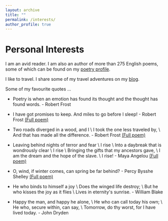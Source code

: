 ```yaml
---
layout: archive
title: ""
permalink: /interests/
author_profile: true
---
```


**Personal Interests**
=====

I am an avid reader. I am also an author of more than 275 English poems, some of which can be found on my [poetry profile](https://allpoetry.com/Mugdhak).

I like to travel. I share some of my travel adventures on my [blog](https://mugdhak30.github.io/year-archive/). 

Some of my favourite quotes ...

   * Poetry is when an emotion has found its thought and the thought has found words. - Robert Frost

   * I have got promises to keep. And miles to go before I sleep! - Robert Frost [(Full poem)](https://www.poetryfoundation.org/poems/42891/stopping-by-woods-on-a-snowy-evening)

   * Two roads diverged in a wood, and I \\
    I took the one less traveled by,  \\
    And that has made all the difference. - Robert Frost  [(Full poem)](https://www.poetryfoundation.org/poems/44272/the-road-not-taken)
    
   * Leaving behind nights of terror and fear \\
    I rise \\
    Into a daybreak that is wondrously clear \\
    I rise \\
    Bringing the gifts that my ancestors gave, \\
    I am the dream and the hope of the slave. \\
    I rise! - Maya Angelou [(Full poem)](https://www.poetryfoundation.org/poems/46446/still-i-rise)

   * O, wind, if winter comes, can spring be far behind? - Percy Bysshe Shelley [(Full poem)](https://www.poetryfoundation.org/poems/45134/ode-to-the-west-wind)

   * He who binds to himself a joy \\
   Does the winged life destroy; \\
   But he who kisses the joy as it flies \\
   Lives in eternity's sunrise. - William Blake

   * Happy the man, and happy he alone, \\
   He who can call today his own; \\
   He who, secure within, can say, \\
   Tomorrow, do thy worst, for I have lived today. - John Dryden